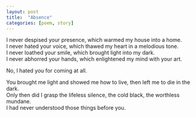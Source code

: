 ```yaml
---
layout: post
title:  "Absence"
categories: [poem, story]
---
```


I never despised your presence, which warmed my house into a home.  
I never hated your voice, which thawed my heart in a melodious tone.  
I never loathed your smile, which brought light into my dark.  
I never abhorred your hands, which enlightened my mind with your art.

No, I hated you for coming at all.

You brought me light and showed me how to live, then left me to die in the dark.  
Only then did I grasp the lifeless silence, the cold black, the worthless mundane.  
I had never understood those things before you.